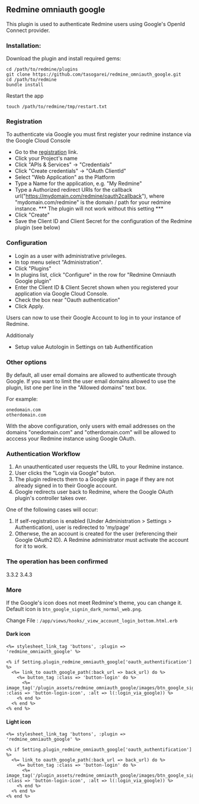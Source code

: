 ## Redmine omniauth google

This plugin is used to authenticate Redmine users using Google's OpenId Connect provider.

### Installation:

Download the plugin and install required gems:

```console
cd /path/to/redmine/plugins
git clone https://github.com/tasogarei/redmine_omniauth_google.git
cd /path/to/redmine
bundle install
```

Restart the app
```console
touch /path/to/redmine/tmp/restart.txt
```

### Registration

To authenticate via Google you must first register your redmine instance via the Google Cloud Console

* Go to the [registration](https://cloud.google.com/console) link.
* Click your Project's name
* Click "APIs & Services" -> "Credentials"
* Click "Create credentials" -> "OAuth ClientId"
* Select "Web Application" as the Platform
* Type a Name for the application, e.g. "My Redmine"
* Type a Authorized redirect URIs for the callback url("https://mydomain.com/redmine/oauth2callback"), where "mydomain.com/redmine" is the domain / path for your redmine instance. *** The plugin will not work without this setting ***
* Click "Create"
* Save the Client ID and Client Secret for the configuration of the Redmine plugin (see below)

### Configuration

* Login as a user with administrative privileges. 
* In top menu select "Administration".
* Click "Plugins"
* In plugins list, click "Configure" in the row for "Redmine Omniauth Google plugin"
* Enter the Сlient ID & Client Secret shown when you registered your application via Google Cloud Console.
* Check the box near "Oauth authentication"
* Click Apply. 
 
Users can now to use their Google Account to log in to your instance of Redmine.

Additionaly
* Setup value Autologin in Settings on tab Authentification

### Other options

By default, all user email domains are allowed to authenticate through Google.
If you want to limit the user email domains allowed to use the plugin, list one per line in the  "Allowed domains" text box.

For example:

```text
onedomain.com
otherdomain.com
```

With the above configuration, only users with email addresses on the domains "onedomain.com" and "otherdomain.com" will be allowed to acccess your Redmine instance using Google OAuth.

### Authentication Workflow

1. An unauthenticated user requests the URL to your Redmine instance.
2. User clicks the "Login via Google" buton.
3. The plugin redirects them to a Google sign in page if they are not already signed in to their Google account.
4. Google redirects user back to Redmine, where the Google OAuth plugin's controller takes over.

One of the following cases will occur:
1. If self-registration is enabled (Under Administration > Settings > Authentication), user is redirected to 'my/page'
2. Otherwse, the an account is created for the user (referencing their Google OAuth2 ID). A Redmine administrator must activate the account for it to work.

### The operation has been confirmed
3.3.2
3.4.3

### More
If the Google's icon does not meet Redmine's theme, you can change it.
Default icon is `btn_google_signin_dark_normal_web.png`.

Change File : `/app/views/hooks/_view_account_login_bottom.html.erb`

#### Dark icon
```
<%= stylesheet_link_tag 'buttons', :plugin => 'redmine_omniauth_google' %>

<% if Setting.plugin_redmine_omniauth_google['oauth_authentification'] %>
  <%= link_to oauth_google_path(:back_url => back_url) do %>
    <%= button_tag :class => 'button-login' do %>
      <%= image_tag('/plugin_assets/redmine_omniauth_google/images/btn_google_signin_dark_normal_web.png', :class => 'button-login-icon', :alt => l(:login_via_google)) %>
    <% end %>
  <% end %>
<% end %>
```
#### Light icon
```
<%= stylesheet_link_tag 'buttons', :plugin => 'redmine_omniauth_google' %>

<% if Setting.plugin_redmine_omniauth_google['oauth_authentification'] %>
  <%= link_to oauth_google_path(:back_url => back_url) do %>
    <%= button_tag :class => 'button-login' do %>
      <%= image_tag('/plugin_assets/redmine_omniauth_google/images/btn_google_signin_light_normal_web.png', :class => 'button-login-icon', :alt => l(:login_via_google)) %>
    <% end %>
  <% end %>
<% end %>
```